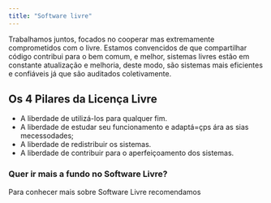 ```yaml
---
title: "Software livre"
---
```


Trabalhamos juntos, focados no cooperar mas extremamente comprometidos com o livre. Estamos convencidos de que compartilhar código contribui para o bem comum, e melhor, sistemas livres estão em constante atualização e melhoria, deste modo, são sistemas mais eficientes e confiáveis já que são auditados coletivamente.

## Os 4 Pilares da Licença Livre

- A liberdade de utilizá-los para qualquer fim.
- A liberdade de estudar seu funcionamento e adaptá=çps ára as sias mecessodades;
- A liberdade de redistribuir os sistemas.
- A liberdade de contribuir para o aperfeiçoamento dos sistemas.

### Quer ir mais a fundo no Software Livre?

Para conhecer mais sobre Software Livre recomendamos []()
